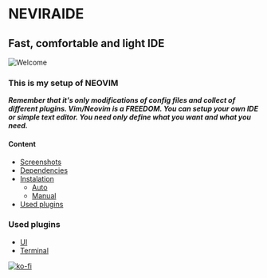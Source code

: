 # NEVIRAIDE

## Fast, comfortable and light IDE

![Welcome]()

### This is my setup of NEOVIM

**_Remember that it's only modifications of config files and collect of different plugins.
Vim/Neovim is a FREEDOM.
You can setup your own IDE or simple text editor.
You need only define what you want and what you need._**

#### Content

- [Screenshots](#screenshots)
- [Dependencies]()
- [Instalation]()
  - [Auto]()
  - [Manual]()
- [Used plugins]()



### Used plugins

- [UI](https://github.com/RAprogramm/neviraide-ui.nvim) 
- [Terminal](https://github.com/nvchad/nvterm)


[![ko-fi](https://ko-fi.com/img/githubbutton_sm.svg)](https://ko-fi.com/D1D4OOJNA)
